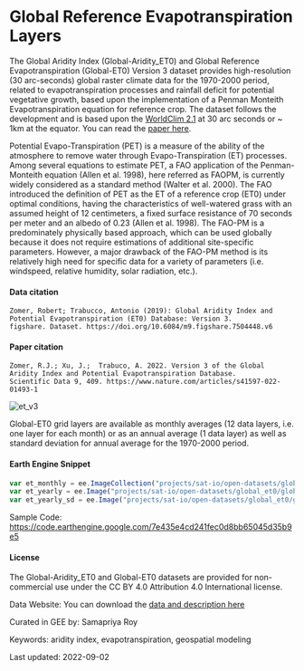 # Global Reference Evapotranspiration Layers

The Global Aridity Index (Global-Aridity_ET0) and Global Reference Evapotranspiration (Global-ET0) Version 3 dataset provides high-resolution (30 arc-seconds) global raster climate data for the 1970-2000 period, related to evapotranspiration processes and rainfall deficit for potential vegetative growth, based upon the implementation of a Penman Monteith Evapotranspiration equation for reference crop. The dataset follows the development and is based upon the [WorldClim 2.1](https://www.worldclim.org/data/worldclim21.html) at 30 arc seconds or ~ 1km at the equator. You can read the [paper here](https://www.nature.com/articles/s41597-022-01493-1).

Potential Evapo-Transpiration (PET) is a measure of the ability of the atmosphere to remove water through Evapo-Transpiration (ET) processes. Among several equations to estimate PET, a FAO application of the Penman-Monteith equation (Allen et al. 1998), here referred as FAOPM, is currently widely considered as a standard method (Walter et al. 2000). The FAO introduced the definition of PET as the ET of a reference crop (ET0) under optimal conditions, having the characteristics of well-watered grass with an assumed height of 12 centimeters, a fixed surface resistance of 70 seconds per meter and an albedo of 0.23 (Allen et al. 1998). The FAO-PM is a predominately physically based approach, which can be used globally because it does not require estimations of additional site-specific parameters. However, a major drawback of the FAO-PM method is its relatively high need for specific data for a variety of parameters
(i.e. windspeed, relative humidity, solar radiation, etc.).

#### Data citation

```
Zomer, Robert; Trabucco, Antonio (2019): Global Aridity Index and Potential Evapotranspiration (ET0) Database: Version 3.
figshare. Dataset. https://doi.org/10.6084/m9.figshare.7504448.v6
```

#### Paper citation

```
Zomer, R.J.; Xu, J.;  Trabuco, A. 2022. Version 3 of the Global Aridity Index and Potential Evapotranspiration Database.
Scientific Data 9, 409. https://www.nature.com/articles/s41597-022-01493-1
```

![et_v3](https://user-images.githubusercontent.com/6677629/188240636-221716c2-0dcc-4036-acd6-f336efa374a6.gif)


Global-ET0 grid layers are available as monthly averages (12 data layers, i.e. one layer for each month) or as an annual average (1 data layer)  as well as standard deviation for annual average for the 1970-2000 period.

#### Earth Engine Snippet

```js
var et_monthly = ee.ImageCollection("projects/sat-io/open-datasets/global_et0/global_et0_monthly");
var et_yearly = ee.Image("projects/sat-io/open-datasets/global_et0/global_et0_yearly");
var et_yearly_sd = ee.Image("projects/sat-io/open-datasets/global_et0/global_et0_yearly_sd");
```

Sample Code: https://code.earthengine.google.com/7e435e4cd241fec0d8bb65045d35b9e5

#### License

The Global-Aridity_ET0 and Global-ET0 datasets are provided for non-commercial use under the CC BY 4.0 Attribution 4.0 International license.

Data Website: You can download the [data and description here](https://figshare.com/articles/dataset/Global_Aridity_Index_and_Potential_Evapotranspiration_ET0_Climate_Database_v2/7504448/6)

Curated in GEE by: Samapriya Roy

Keywords: aridity index, evapotranspiration, geospatial modeling

Last updated: 2022-09-02
